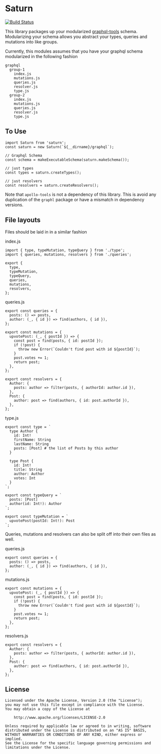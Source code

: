 # Saturn

[![Build Status](https://travis-ci.org/electric-it/saturn-gql.svg?branch=master)](https://travis-ci.org/electric-it/saturn-gql)

This library packages up your modularized [graphql-tools](https://github.com/apollographql/graphql-tools) schema. Modularizing your schema allows you
abstract your types, queries and mutations into like groups.

Currently, this modules assumes that you have your graphql schema modularized in the following fashion

```
graphql
  group-1
    index.js
    mutations.js
    queries.js
    resolver.js
    type.js
  group-2
    index.js
    mutations.js
    queries.js
    resolver.js
    type.js
```

## To Use
```
import Saturn from 'saturn';
const saturn = new Saturn(`${__dirname}/graphql`);
```

```
// Graphql Schema
const schema = makeExecutableSchema(saturn.makeSchema());

// just types
const types = saturn.createTypes();

// just resolvers
const resolvers = saturn.createResolvers();
```

Note that `apollo-tools` is not a dependency of this library. This is avoid any duplication of the `graphl` package or have a mismatch in dependency versions.

## File layouts
Files should be laid in in a similar fashion

index.js
```
import { type, typeMutation, typeQuery } from './type';
import { queries, mutations, resolvers } from './queries';

export {
  type,
  typeMutation,
  typeQuery,
  queries,
  mutations,
  resolvers,
};
```

queries.js
```
export const queries = {
  posts: () => posts,
  author: (_, { id }) => find(authors, { id }),
};

export const mutations = {
  upvotePost: (_, { postId }) => {
    const post = find(posts, { id: postId });
    if (!post) {
      throw new Error(`Couldn't find post with id ${postId}`);
    }
    post.votes += 1;
    return post;
  },
};

export const resolvers = {
  Author: {
    posts: author => filter(posts, { authorId: author.id }),
  },
  Post: {
    author: post => find(authors, { id: post.authorId }),
  },
};
```

type.js
```
export const type = `
  type Author {
    id: Int!
    firstName: String
    lastName: String
    posts: [Post] # the list of Posts by this author
  }

  type Post {
    id: Int!
    title: String
    author: Author
    votes: Int
  }
`;

export const typeQuery = `
  posts: [Post]
  author(id: Int!): Author
`;

export const typeMutation = `
  upvotePost(postId: Int!): Post
`;
```
Queries, mutations and resolvers can also be split off into their own files as well.

queries.js
```
export const queries = {
  posts: () => posts,
  author: (_, { id }) => find(authors, { id }),
};
```

mutations.js
```
export const mutations = {
  upvotePost: (_, { postId }) => {
    const post = find(posts, { id: postId });
    if (!post) {
      throw new Error(`Couldn't find post with id ${postId}`);
    }
    post.votes += 1;
    return post;
  },
};
```

resolvers.js
```
export const resolvers = {
  Author: {
    posts: author => filter(posts, { authorId: author.id }),
  },
  Post: {
    author: post => find(authors, { id: post.authorId }),
  },
};
```


## License

```
Licensed under the Apache License, Version 2.0 (the "License");
you may not use this file except in compliance with the License.
You may obtain a copy of the License at

    http://www.apache.org/licenses/LICENSE-2.0

Unless required by applicable law or agreed to in writing, software
distributed under the License is distributed on an "AS IS" BASIS,
WITHOUT WARRANTIES OR CONDITIONS OF ANY KIND, either express or implied.
See the License for the specific language governing permissions and
limitations under the License.
